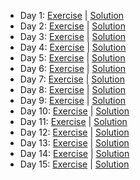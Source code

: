 - Day 1: [Exercise](https://adventofcode.com/2020/day/1) | [Solution](https://github.com/LoicH/advent_of_code_2020/blob/master/days/1/day_1.py)
- Day 2: [Exercise](https://adventofcode.com/2020/day/2) | [Solution](https://github.com/LoicH/advent_of_code_2020/blob/master/days/2/day_2.py)
- Day 3: [Exercise](https://adventofcode.com/2020/day/3) | [Solution](https://github.com/LoicH/advent_of_code_2020/blob/master/days/3/day_3.py)
- Day 4: [Exercise](https://adventofcode.com/2020/day/4) | [Solution](https://github.com/LoicH/advent_of_code_2020/blob/master/days/4/day_4.py)
- Day 5: [Exercise](https://adventofcode.com/2020/day/5) | [Solution](https://github.com/LoicH/advent_of_code_2020/blob/master/days/5/day_5.py)
- Day 6: [Exercise](https://adventofcode.com/2020/day/6) | [Solution](https://github.com/LoicH/advent_of_code_2020/blob/master/days/6/day_6.py)
- Day 7: [Exercise](https://adventofcode.com/2020/day/7) | [Solution](https://github.com/LoicH/advent_of_code_2020/blob/master/days/7/day_7.py)
- Day 8: [Exercise](https://adventofcode.com/2020/day/8) | [Solution](https://github.com/LoicH/advent_of_code_2020/blob/master/days/8/day_8.py)
- Day 9: [Exercise](https://adventofcode.com/2020/day/9) | [Solution](https://github.com/LoicH/advent_of_code_2020/blob/master/days/9/day_9.py)
- Day 10: [Exercise](https://adventofcode.com/2020/day/10) | [Solution](https://github.com/LoicH/advent_of_code_2020/blob/master/days/10/day_10.py)
- Day 11: [Exercise](https://adventofcode.com/2020/day/11) | [Solution](https://github.com/LoicH/advent_of_code_2020/blob/master/days/11/day_11.py)
- Day 12: [Exercise](https://adventofcode.com/2020/day/12) | [Solution](https://github.com/LoicH/advent_of_code_2020/blob/master/days/12/day_12.py)
- Day 13: [Exercise](https://adventofcode.com/2020/day/13) | [Solution](https://github.com/LoicH/advent_of_code_2020/blob/master/days/13/day_13.py)
- Day 14: [Exercise](https://adventofcode.com/2020/day/14) | [Solution](https://github.com/LoicH/advent_of_code_2020/blob/master/days/14/day_14.py)
- Day 15: [Exercise](https://adventofcode.com/2020/day/15) | [Solution](https://github.com/LoicH/advent_of_code_2020/blob/master/days/15/day_15.py)
